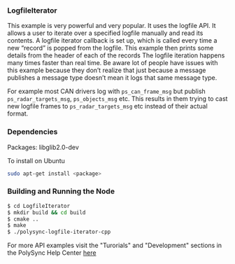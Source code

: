 ### LogfileIterator

This example is very powerful and very popular. It uses the logfile API.
It allows a user to iterate over a specified logfile manually and read its contents.
A logfile iterator callback is set up, which is called every time a new “record” is popped from the logfile. 
This example then prints some details from the header of each of the records
The logfile iteration happens many times faster than real time.
Be aware lot of people have issues with this example because they don’t realize that just because a message publishes 
a message type doesn’t mean it logs that same message type. 

For example most CAN drivers log with `ps_can_frame_msg` but publish `ps_radar_targets_msg`, `ps_objects_msg` etc. 
This results in them trying to cast new logfile frames to `ps_radar_targets_msg` etc instead of their actual format.

### Dependencies

Packages: libglib2.0-dev

To install on Ubuntu

```bash
sudo apt-get install <package>
```

### Building and Running the Node

```bash
$ cd LogfileIterator
$ mkdir build && cd build
$ cmake ..
$ make
$ ./polysync-logfile-iterator-cpp
```

For more API examples visit the "Turorials" and "Development" sections in the PolySync Help Center [here](https://help.polysync.io/articles/)